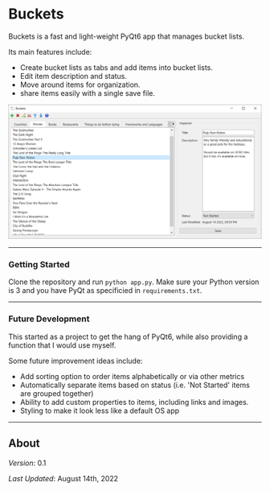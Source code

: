 # Buckets
Buckets is a fast and light-weight PyQt6 app that manages bucket lists.

Its main features include:

* Create bucket lists as tabs and add items into bucket lists.
* Edit item description and status.
* Move around items for organization.
* share items easily with a single save file.

![Screenshot of Buckets app](./img/Buckets%20Example.PNG)

---

### Getting Started

Clone the repository and run `python app.py`. Make sure your Python version is 3 and you have PyQt as specificied in `requirements.txt`.

---

### Future Development

This started as a project to get the hang of PyQt6, while also providing a function that I would use myself.

Some future improvement ideas include:

* Add sorting option to order items alphabetically or via other metrics
* Automatically separate items based on status (i.e. 'Not Started' items are grouped together)
* Ability to add custom properties to items, including links and images.
* Styling to make it look less like a default OS app

---

## About

*Version*: 0.1

*Last Updated*: August 14th, 2022